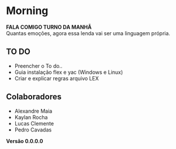 # Morning

**FALA COMIGO TURNO DA MANHÃ**<br/>
Quantas emoções, agora essa lenda vai ser uma linguagem própria.

## TO DO

* Preencher o To do..
* Guia instalação flex e yac (Windows e Linux)
* Criar e explicar regras arquivo LEX

## Colaboradores

  * Alexandre Maia
  * Kaylan Rocha
  * Lucas Clemente
  * Pedro Cavadas

**Versão 0.0.0.0**

